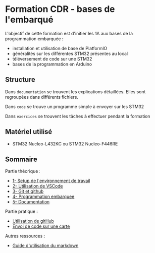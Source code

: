 # Formation CDR - bases de l'embarqué

L'objectif de cette formation est d'initier les 1A aux bases de la programmation embarquée :
- installation et utilisation de base de PlatformIO
- généralités sur les différentes STM32 présentes au local
- téléversement de code sur une STM32
- bases de la programmation en Arduino

## Structure

Dans `documentation` se trouvent les explications détaillées. Elles sont regroupées dans différents fichiers.

Dans `code` se trouve un programme simple à envoyer sur les STM32

Dans `exercices` se trouvent les tâches à effectuer pendant la formation

## Matériel utilisé 
- STM32 Nucleo-L432KC ou STM32 Nucleo-F446RE

## Sommaire

Partie théorique :
- [1- Setup de l'environnement de travail](./documentation/1-Setup-environnement.md)
- [2- Utilisation de VSCode](./documentation/2-Utilisation-vscode.md)
- [3- Git et github](./documentation/3-Git-et-github.md)
- [4- Programmation embarquee](./documentation/4-Programmation-embarquee.md)
- [5- Documentation](./documentation/5-Documentation.md)

Partie pratique :
- [Utilisation de gitHub](./exercices/ex1-Github.md)
- [Envoi de code sur une carte](./exercices/ex2-Code.md)

Autres ressources :
- [Guide d'utilisation du markdown](./documentation/Markdown-syntaxe.md)
